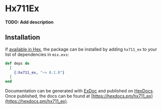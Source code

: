 # Hx711Ex

**TODO: Add description**

## Installation

If [available in Hex](https://hex.pm/docs/publish), the package can be installed
by adding `hx711_ex` to your list of dependencies in `mix.exs`:

```elixir
def deps do
  [
    {:hx711_ex, "~> 0.1.0"}
  ]
end
```

Documentation can be generated with [ExDoc](https://github.com/elixir-lang/ex_doc)
and published on [HexDocs](https://hexdocs.pm). Once published, the docs can
be found at [https://hexdocs.pm/hx711_ex](https://hexdocs.pm/hx711_ex).

